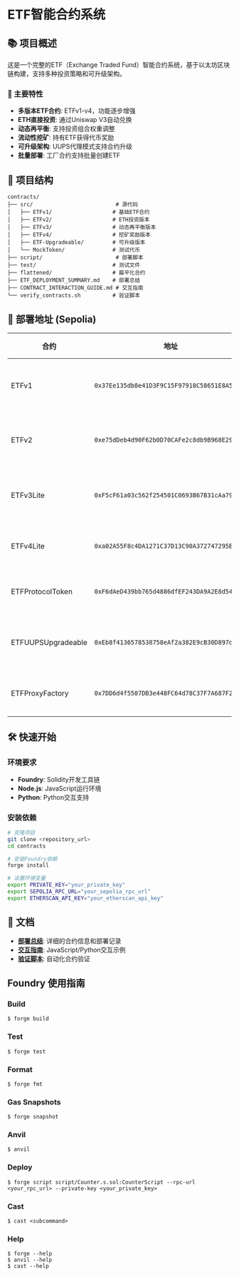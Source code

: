 # ETF智能合约系统

## 📚 项目概述

这是一个完整的ETF（Exchange Traded Fund）智能合约系统，基于以太坊区块链构建，支持多种投资策略和可升级架构。

### 🚀 主要特性

- **多版本ETF合约**: ETFv1-v4，功能逐步增强
- **ETH直接投资**: 通过Uniswap V3自动兑换
- **动态再平衡**: 支持投资组合权重调整
- **流动性挖矿**: 持有ETF获得代币奖励
- **可升级架构**: UUPS代理模式支持合约升级
- **批量部署**: 工厂合约支持批量创建ETF

## 📁 项目结构

```
contracts/
├── src/                          # 源代码
│   ├── ETFv1/                   # 基础ETF合约
│   ├── ETFv2/                   # ETH投资版本
│   ├── ETFv3/                   # 动态再平衡版本
│   ├── ETFv4/                   # 挖矿奖励版本
│   ├── ETF-Upgradeable/         # 可升级版本
│   └── MockToken/               # 测试代币
├── script/                       # 部署脚本
├── test/                        # 测试文件
├── flattened/                   # 扁平化合约
├── ETF_DEPLOYMENT_SUMMARY.md    # 部署总结
├── CONTRACT_INTERACTION_GUIDE.md # 交互指南
└── verify_contracts.sh          # 验证脚本
```

## 🔗 部署地址 (Sepolia)

| 合约 | 地址 | 功能 |
|------|------|------|
| ETFv1 | `0x37Ee135db8e41D3F9C15F97918C58651E8A564A6` | 基础ETF功能 |
| ETFv2 | `0xe75dDeb4d90F62b0D70CAFe2c8db9B968E29336c` | ETH投资功能 |
| ETFv3Lite | `0xF5cF61a03c562f254501C0693B67B31cAa79Df4C` | 动态再平衡 |
| ETFv4Lite | `0xa02A55F8c4DA1271C37D13C90A372747295B5a60` | 挖矿奖励 |
| ETFProtocolToken | `0xF6dAeD439bb765d4886dfEF243DA9A2E8d549499` | 协议代币 |
| ETFUUPSUpgradeable | `0xEb8f4136578538758eAf2a382E9cB30D897dd958` | 可升级实现 |
| ETFProxyFactory | `0x7DD6d4f5507DB3e448FC64d78C37F7A687F27405` | 代理工厂 |

## 🛠 快速开始

### 环境要求

- **Foundry**: Solidity开发工具链
- **Node.js**: JavaScript运行环境  
- **Python**: Python交互支持

### 安装依赖

```bash
# 克隆项目
git clone <repository_url>
cd contracts

# 安装Foundry依赖
forge install

# 设置环境变量
export PRIVATE_KEY="your_private_key"
export SEPOLIA_RPC_URL="your_sepolia_rpc_url"
export ETHERSCAN_API_KEY="your_etherscan_api_key"
```

## 📖 文档

- **[部署总结](./ETF_DEPLOYMENT_SUMMARY.md)**: 详细的合约信息和部署记录
- **[交互指南](./CONTRACT_INTERACTION_GUIDE.md)**: JavaScript/Python交互示例
- **[验证脚本](./verify_contracts.sh)**: 自动化合约验证

## Foundry 使用指南

### Build

```shell
$ forge build
```

### Test

```shell
$ forge test
```

### Format

```shell
$ forge fmt
```

### Gas Snapshots

```shell
$ forge snapshot
```

### Anvil

```shell
$ anvil
```

### Deploy

```shell
$ forge script script/Counter.s.sol:CounterScript --rpc-url <your_rpc_url> --private-key <your_private_key>
```

### Cast

```shell
$ cast <subcommand>
```

### Help

```shell
$ forge --help
$ anvil --help
$ cast --help
```
